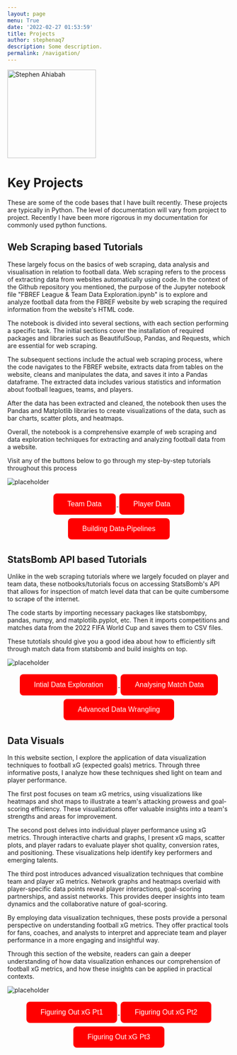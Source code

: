 ```yaml
---
layout: page
menu: True
date: '2022-02-27 01:53:59'
title: Projects
author: stephenaq7
description: Some description.
permalink: /navigation/
---
```


<img class="img-rounded" src="https://pbs.twimg.com/profile_images/1678337862624854016/SU2rOMuY_400x400.jpg" alt="Stephen Ahiabah" width="200">

# Key Projects


These are some of the code bases that I have built recently. These projects are typically in Python. The level of documentation will vary from project to project.  Recently I have been more rigorous in my documentation for commonly used python functions.


<h2>Web Scraping based Tutorials</h2>

These largely focus on the basics of web scraping, data analysis and visualisation in relation to football data. 
Web scraping refers to the process of extracting data from websites automatically using code. In the context of the Github repository you mentioned, the purpose of the Jupyter notebook file "FBREF League & Team Data Exploration.ipynb" is to explore and analyze football data from the FBREF website by web scraping the required information from the website's HTML code.

The notebook is divided into several sections, with each section performing a specific task. The initial sections cover the installation of required packages and libraries such as BeautifulSoup, Pandas, and Requests, which are essential for web scraping.

The subsequent sections include the actual web scraping process, where the code navigates to the FBREF website, extracts data from tables on the website, cleans and manipulates the data, and saves it into a Pandas dataframe. The extracted data includes various statistics and information about football leagues, teams, and players.

After the data has been extracted and cleaned, the notebook then uses the Pandas and Matplotlib libraries to create visualizations of the data, such as bar charts, scatter plots, and heatmaps.

Overall, the notebook is a comprehensive example of web scraping and data exploration techniques for extracting and analyzing football data from a website.

Visit any of the buttons below to go through my step-by-step tutorials throughout this process

![placeholder](https://pbs.twimg.com/media/FTiJzEsWUAIJ9Hp?format=jpg&name=small "Large example image")


<div style="text-align:center;">
  <a href="https://steveaq.github.io/FBREF-Data-Scraping-Walk-Through-pt1/">
    <button class="myButton red">Team Data</button>
  </a>
  <a href="https://steveaq.github.io/FBREF-Data-Scraping-Walk-Through-pt2/">
    <button class="myButton red">Player Data</button>
  </a>
  <a href="https://steveaq.github.io/FBREF-Data-Scraping-Walk-Through-pt3/">
    <button class="myButton red">Building Data-Pipelines</button>
  </a>
</div>

<h2>StatsBomb API based Tutorials</h2>

Unlike in the web scraping tutorials where we largely focuded on player and team data, these notbooks/tutorials focus on accessing StatsBomb's API that allows for inspection of match level data that can be quite cumbersome to scrape of the internet. 

The code starts by importing necessary packages like statsbombpy, pandas, numpy, and matplotlib.pyplot, etc. Then it imports competitions and matches data from the 2022 FIFA World Cup and saves them to CSV files. 

These tutotials should give you a good idea about how to efficiently sift through match data from statsbomb and build insights on top. 

![placeholder](https://pbs.twimg.com/media/F0ysxORXwAAdLvA?format=png&name=900x900 "Large example image")


<div style="text-align:center;">
  <a href="https://steveaq.github.io/StatsBomb-Data-Exploration-pt1/">
    <button class="myButton red">Intial Data Exploration</button>
  </a>
  <a href="https://steveaq.github.io/StatsBomb-Data-Exploration-pt2/">
    <button class="myButton red">Analysing Match Data</button>
  </a>
  <a href="https://steveaq.github.io/StatsBomb-Data-Exploration-pt3/">
    <button class="myButton red">Advanced Data Wrangling</button>
  </a>
</div>

<h2>Data Visuals</h2>

In this website section, I explore the application of data visualization techniques to football xG (expected goals) metrics. Through three informative posts, I analyze how these techniques shed light on team and player performance.

The first post focuses on team xG metrics, using visualizations like heatmaps and shot maps to illustrate a team's attacking prowess and goal-scoring efficiency. These visualizations offer valuable insights into a team's strengths and areas for improvement.

The second post delves into individual player performance using xG metrics. Through interactive charts and graphs, I present xG maps, scatter plots, and player radars to evaluate player shot quality, conversion rates, and positioning. These visualizations help identify key performers and emerging talents.

The third post introduces advanced visualization techniques that combine team and player xG metrics. Network graphs and heatmaps overlaid with player-specific data points reveal player interactions, goal-scoring partnerships, and assist networks. This provides deeper insights into team dynamics and the collaborative nature of goal-scoring.

By employing data visualization techniques, these posts provide a personal perspective on understanding football xG metrics. They offer practical tools for fans, coaches, and analysts to interpret and appreciate team and player performance in a more engaging and insightful way.

Through this section of the website, readers can gain a deeper understanding of how data visualization enhances our comprehension of football xG metrics, and how these insights can be applied in practical contexts.

![placeholder](https://pbs.twimg.com/media/F0yr1JPXwAIY2ht?format=png&name=900x900 "Large example image")


<div style="text-align:center;">
  <a href="https://steveaq.github.io/Figuring-Out-xG-pt1/">
    <button class="myButton red">Figuring Out xG Pt1</button>
  </a>
  <a href="https://steveaq.github.io/Figuring-Out-xG-pt2/">
    <button class="myButton red">Figuring Out xG Pt2</button>
  </a>
  <a href="https://steveaq.github.io/Figuring-Out-xG-pt3/">
    <button class="myButton red">Figuring Out xG Pt3</button>
  </a>
</div>

<style>
  .myButton {
    background-color: red;
    border: none;
    color: white;
    padding: 15px 32px;
    text-align: center;
    text-decoration: none;
    display: inline-block;
    font-size: 16px;
    margin: 4px 2px;
    cursor: pointer;
    border-radius: 8px;
  }
</style>



